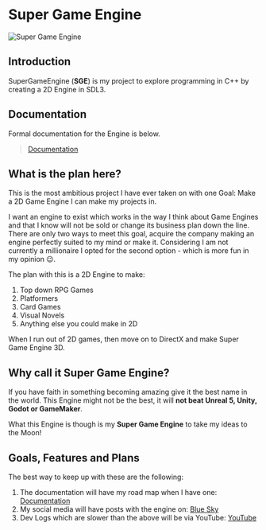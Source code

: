# Super Game Engine

![Super Game Engine](https://docs.supergameengine.com/images/SmallerLogo.png)

## Introduction
SuperGameEngine (**SGE**) is my project to explore programming in C++ by creating a 2D Engine in SDL3.

## Documentation
Formal documentation for the Engine is below.
> [Documentation](https://docs.supergameengine.com)

## What is the plan here?
This is the most ambitious project I have ever taken on with one Goal: Make a 2D Game Engine I can make my projects in.

I want an engine to exist which works in the way I think about Game Engines and that I know will not be sold or change its business plan down the line.
There are only two ways to meet this goal, acquire the company making an engine perfectly suited to my mind or make it.
Considering I am not currently a millionaire I opted for the second option - which is more fun in my opinion 😉.

The plan with this is a 2D Engine to make:
1. Top down RPG Games
2. Platformers
3. Card Games
4. Visual Novels
5. Anything else you could make in 2D

When I run out of 2D games, then move on to DirectX and make Super Game Engine 3D.

## Why call it Super Game Engine?
If you have faith in something becoming amazing give it the best name in the world.
This Engine might not be the best, it will **not beat Unreal 5, Unity, Godot or GameMaker**.

What this Engine is though is my **Super Game Engine** to take my ideas to the Moon!

## Goals, Features and Plans
The best way to keep up with these are the following:
1. The documentation will have my road map when I have one: [Documentation](https://docs.supergameengine.com)
2. My social media will have posts with the engine on: [Blue Sky](https://bsky.app/profile/decent.bsky.social)
3. Dev Logs which are slower than the above will be via YouTube: [YouTube](https://youtube.com/@ScottGarryFoster)
